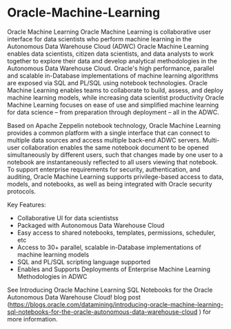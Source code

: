 # Oracle-Machine-Learning
Oracle Machine Learning Oracle Machine Learning is collaborative user interface for data scientists who perform machine learning in the Autonomous Data Warehouse Cloud (ADWC)  Oracle Machine Learning enables data scientists, citizen data scientists, and data analysts to work together to explore their data and develop analytical methodologies in the Autonomous Data Warehouse Cloud.  Oracle's high performance, parallel and scalable in-Database implementations of machine learning algorithms are exposed via SQL and PL/SQL using notebook technologies.  Oracle Machine Learning enables teams to collaborate to build, assess, and deploy machine learning models, while increasing data scientist productivity Oracle Machine Learning focuses on ease of use and simplified machine learning for data science – from preparation through deployment – all in the ADWC.

Based on Apache Zeppelin notebook technology, Oracle Machine Learning provides a common platform with a single interface that can connect to multiple data sources and access multiple back-end ADWC servers.  Multi-user collaboration enables the same notebook document to be opened simultaneously by different users, such that changes made by one user to a notebook are instantaneously reflected to all users viewing that notebook. To support enterprise requirements for security, authentication, and auditing, Oracle Machine Learning supports privilege-based access to data, models, and notebooks, as well as being integrated with Oracle security protocols.

Key Features:   

* Collaborative UI for data scientistss
* Packaged with Autonomous Data Warehouse Cloud
* Easy access to shared notebooks, templates, permissions, scheduler, etc
* Access to 30+ parallel, scalable in-Database implementations of machine learning models 
* SQL and PL/SQL scripting language supported
* Enables and Supports Deployments of Enterprise Machine Learning Methodologies in ADWC

 See Introducing Oracle Machine Learning SQL Notebooks for the Oracle Autonomous Data Warehouse Cloud! blog post (https://blogs.oracle.com/datamining/introducing-oracle-machine-learning-sql-notebooks-for-the-oracle-autonomous-data-warehouse-cloud ) for more information.  
